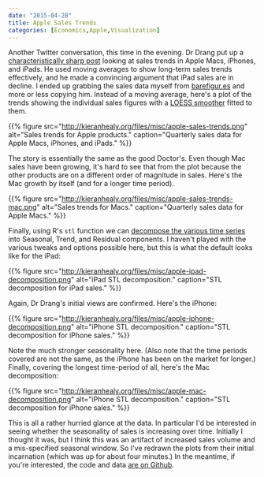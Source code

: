 ```yaml
---
date: "2015-04-28"
title: Apple Sales Trends
categories: [Economics,Apple,Visualization]
---
```


Another Twitter conversation, this time in the evening. Dr Drang put up a [characteristically sharp post](http://leancrew.com/all-this/2015/04/moving-averages-and-the-ipad/) looking at sales trends in Apple Macs, iPhones, and iPads. He used moving averages to show long-term sales trends effectively, and he made a convincing argument that iPad sales are in decline. I ended up grabbing the sales data myself from [barefigur.es](https://barefigur.es) and more or less copying him. Instead of a moving average, here's a plot of the trends showing the individual sales figures with a [LOESS smoother](http://en.wikipedia.org/wiki/Local_regression) fitted to them. 

{{% figure src="http://kieranhealy.org/files/misc/apple-sales-trends.png" alt="Sales trends for Apple products." caption="Quarterly sales data for Apple Macs, iPhones, and iPads." %}}

The story is essentially the same as the good Doctor's. Even though Mac sales have been growing, it's hard to see that from the plot because the other products are on a different order of magnitude in sales. Here's the Mac growth by itself (and for a longer time period).

{{% figure src="http://kieranhealy.org/files/misc/apple-sales-trends-mac.png" alt="Sales trends for Macs." caption="Quarterly sales data for Apple Macs." %}}

Finally, using R's `stl` function we can [decompose the various time series](https://stat.ethz.ch/R-manual/R-devel/library/stats/html/stl.html) into Seasonal, Trend, and Residual components. I haven't played with the various tweaks and options possible here, but this is what the default looks like for the iPad:

{{% figure src="http://kieranhealy.org/files/misc/apple-ipad-decomposition.png" alt="iPad STL decomposition." caption="STL decomposition for iPad sales." %}}

Again, Dr Drang's initial views are confirmed. Here's the iPhone:

{{% figure src="http://kieranhealy.org/files/misc/apple-iphone-decomposition.png" alt="iPhone STL decomposition." caption="STL decomposition for iPhone sales." %}}

Note the much stronger seasonality here. (Also note that the time periods covered are not the same, as the iPhone has been on the market for longer.) Finally, covering the longest time-period of all, here's the Mac decomposition:

{{% figure src="http://kieranhealy.org/files/misc/apple-mac-decomposition.png" alt="iPhone STL decomposition." caption="STL decomposition for iPhone sales." %}}

This is all a rather hurried glance at the data. In particular I'd be interested in seeing whether the seasonality of sales is increasing over time. Initially I thought it was, but I think this was an artifact of increased sales volume and a mis-specified seasonal window. So I've redrawn the plots from their initial incarnation (which was up for about four minutes.) In the meantime, if you're interested, the code and data [are on Github](https://github.com/kjhealy/apple/blob/master/apple.r).
